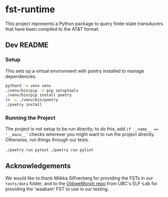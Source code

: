 # fst-runtime

This project represents a Python package to query finite-state transducers that have been compiled to the AT&T format.


## Dev README

### Setup

This sets up a virtual environment with poetry installed to manage dependencies.

```bash
python3 -m venv venv
./venv/bin/pip -U pip setuptools
./venv/bin/pip install poetry
ln -s ./venv/bin/poetry
./poetry install
```

### Running the Project

The project is not setup to be run directly; to do this, add `if __name__ == '__main__'` checks wherever you might want
to run the project directly. Otherwise, run things through our tests.

`./poetry run pytest`
`./poetry run pylint`

## Acknowledgements

We would like to thank Miikka Silfverberg for providing the FSTs in our `tests/data` folder, and to the [OjibweMorph repo](https://github.com/ELF-Lab/OjibweMorph) from UBC's ELF-Lab for providing the 'waabam' FST to use in our testing.
